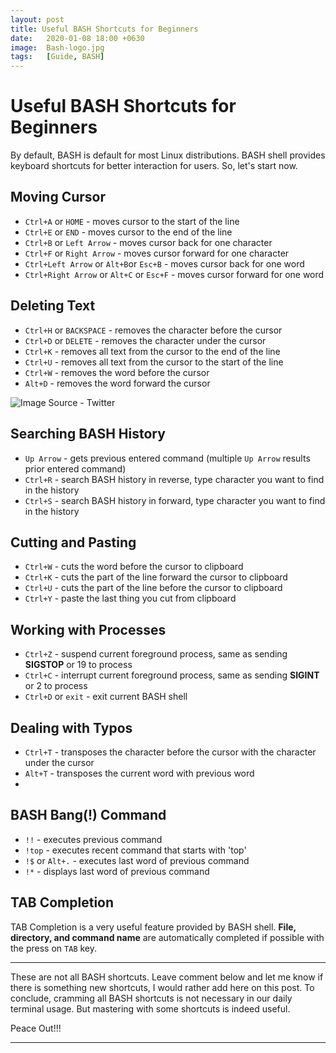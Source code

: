```yaml
---
layout: post
title: Useful BASH Shortcuts for Beginners
date:   2020-01-08 18:00 +0630
image:  Bash-logo.jpg
tags:   [Guide, BASH]
---
```


# Useful BASH Shortcuts for Beginners
By default, BASH is default for most Linux distributions. BASH shell provides keyboard shortcuts for better interaction for users. So, let's start now.

## Moving Cursor

- `Ctrl+A` or  `HOME` - moves cursor to the start of the line
- `Ctrl+E` or `END` - moves cursor to the end of the line
- `Ctrl+B` or `Left Arrow` - moves cursor back for one character
- `Ctrl+F` or `Right Arrow` - moves cursor forward for one character
- `Ctrl+Left Arrow` or `Alt+B`or `Esc+B` - moves cursor back for one word
- `Ctrl+Right Arrow` or `Alt+C` or `Esc+F` - moves cursor forward for one word

## Deleting Text

- `Ctrl+H` or `BACKSPACE` - removes the character before the cursor
- `Ctrl+D` or `DELETE` - removes the character under the cursor
- `Ctrl+K` - removes all text from the cursor to the end of the line
- `Ctrl+U` - removes all text from the cursor to the start of the line
- `Ctrl+W` - removes the word before the cursor
- `Alt+D` - removes the word forward the cursor

![Image Source - Twitter]({{site.baseurl}}/img/Bash-shortcuts.jpeg)

## Searching BASH History

- `Up Arrow` - gets previous entered command (multiple `Up Arrow` results prior entered command)
-  `Ctrl+R` - search BASH history in reverse, type character you want to find in the history
-  `Ctrl+S` - search BASH history in forward, type character you want to find in the history

## Cutting and Pasting
 - `Ctrl+W` - cuts the word before the cursor to clipboard
 - `Ctrl+K` - cuts the part of the line forward the cursor to clipboard
 - `Ctrl+U` - cuts the part of the line before the cursor to clipboard
 - `Ctrl+Y` - paste the last thing you cut from clipboard

## Working with Processes

- `Ctrl+Z` - suspend current foreground process, same as sending **SIGSTOP** or 19 to process
- `Ctrl+C` - interrupt current foreground process, same as sending **SIGINT** or 2 to process
- `Ctrl+D` or `exit` - exit current BASH shell

## Dealing with Typos

- `Ctrl+T` - transposes the character before the cursor with the character under the cursor
- `Alt+T` -  transposes the current word with previous word
- 

## BASH Bang(!) Command

- `!!` - executes previous command
- `!top` - executes recent command that starts with 'top'
- `!$` or `Alt+.` - executes last word of previous command
- `!*` - displays last word of previous command

## TAB Completion

TAB Completion is a very useful feature provided by BASH shell. **File, directory, and command name** are automatically completed if possible with the press on `TAB` key.

---

These are not all BASH shortcuts. Leave comment below and let me know if there is something new shortcuts, I would rather add here on this post. To conclude, cramming all BASH shortcuts is not necessary in our daily terminal usage. But mastering with some shortcuts is indeed useful.

Peace Out!!!

---

